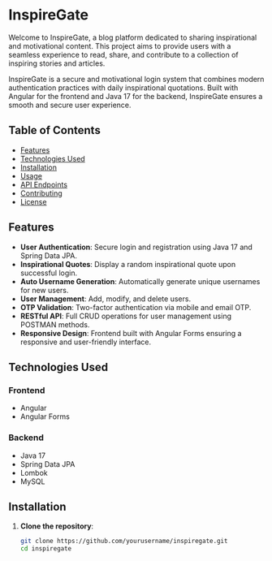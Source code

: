 # InspireGate

Welcome to InspireGate, a blog platform dedicated to sharing inspirational and motivational content. This project aims to provide users with a seamless experience to read, share, and contribute to a collection of inspiring stories and articles.

InspireGate is a secure and motivational login system that combines modern authentication practices with daily inspirational quotations. Built with Angular for the frontend and Java 17 for the backend, InspireGate ensures a smooth and secure user experience.

## Table of Contents

- [Features](#features)
- [Technologies Used](#technologies-used)
- [Installation](#installation)
- [Usage](#usage)
- [API Endpoints](#api-endpoints)
- [Contributing](#contributing)
- [License](#license)

## Features

- **User Authentication**: Secure login and registration using Java 17 and Spring Data JPA.
- **Inspirational Quotes**: Display a random inspirational quote upon successful login.
- **Auto Username Generation**: Automatically generate unique usernames for new users.
- **User Management**: Add, modify, and delete users.
- **OTP Validation**: Two-factor authentication via mobile and email OTP.
- **RESTful API**: Full CRUD operations for user management using POSTMAN methods.
- **Responsive Design**: Frontend built with Angular Forms ensuring a responsive and user-friendly interface.

## Technologies Used

### Frontend
- Angular
- Angular Forms

### Backend
- Java 17
- Spring Data JPA
- Lombok
- MySQL

## Installation

1. **Clone the repository**:
   ```bash
   git clone https://github.com/yourusername/inspiregate.git
   cd inspiregate



